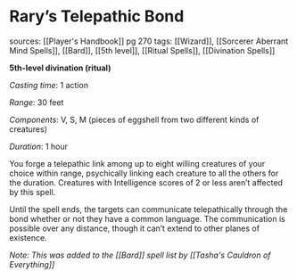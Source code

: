 # Rary’s Telepathic Bond
sources: [[Player's Handbook]] pg 270
tags: [[Wizard]], [[Sorcerer Aberrant Mind Spells]], [[Bard]], [[5th level]], [[Ritual Spells]], [[Divination Spells]]

**5th-level divination (ritual)**

*Casting time*: 1 action

*Range*: 30 feet

*Components*: V, S, M (pieces of eggshell from two different kinds of creatures)

*Duration*: 1 hour

You forge a telepathic link among up to eight willing creatures of your choice within range, psychically linking each creature to all the others for the duration. Creatures with Intelligence scores of 2 or less aren’t affected by this spell.

Until the spell ends, the targets can communicate telepathically through the bond whether or not they have a common language. The communication is possible over any distance, though it can’t extend to other planes of existence.

*Note: This was added to the [[Bard]] spell list by [[Tasha's Cauldron of Everything]]*